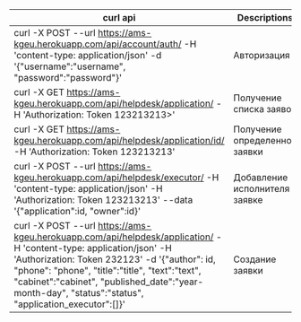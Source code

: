 curl api | Descriptions
----|--------------
 curl -X POST --url https://ams-kgeu.herokuapp.com/api/account/auth/ -H 'content-type: application/json' -d '{"username":"username", "password":"password"}' | Авторизация
 curl -X GET https://ams-kgeu.herokuapp.com/api/helpdesk/application/ -H 'Authorization: Token 123213213>' | Получение списка заявок
curl -X GET https://ams-kgeu.herokuapp.com/api/helpdesk/application/id/ -H 'Authorization: Token 123213213' | Получение определенной заявки
curl -X POST --url https://ams-kgeu.herokuapp.com/api/helpdesk/executor/ -H 'content-type: application/json' -H 'Authorization: Token 123213213' --data '{"application":id, "owner":id}' | Добавление исполнителя к заявке 
curl -X POST --url https://ams-kgeu.herokuapp.com/api/helpdesk/application/ -H 'content-type: application/json' -H 'Authorization: Token 232123' -d '{"author": id, "phone": "phone", "title":"title", "text":"text", "cabinet":"cabinet", "published_date":"year-month-day", "status":"status", "application_executor":[]}' | Создание заявки
